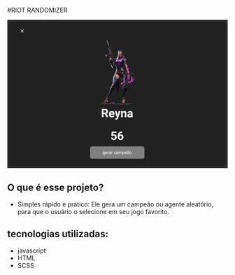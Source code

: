#RIOT RANDOMIZER 

<p align="center">
    <img src="./images/lol-randomizer-thumb.PNG">
</p>

## O que é esse projeto?
- Simples rápido e prático: Ele gera um campeão ou agente aleatório, para que o usuário o selecione em seu jogo favorito.

## tecnologias utilizadas:
* javascript
* HTML
* SCSS